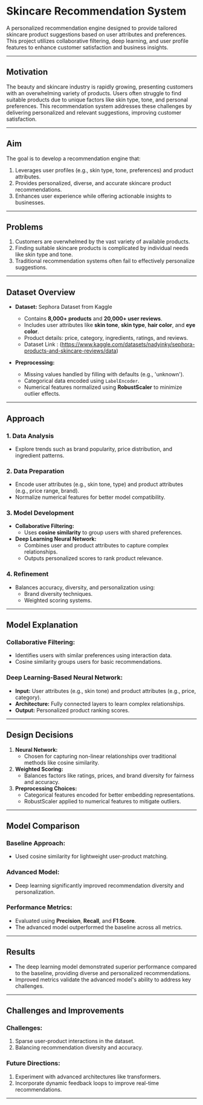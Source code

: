 # Skincare Recommendation System

A personalized recommendation engine designed to provide tailored skincare product suggestions based on user attributes and preferences. 
This project utilizes collaborative filtering, deep learning, and user profile features to enhance customer satisfaction and business insights.

---

## **Motivation**
The beauty and skincare industry is rapidly growing, presenting customers with an overwhelming variety of products. Users often struggle to find suitable products due to unique factors like skin type, tone, and personal preferences. This recommendation system addresses these challenges by delivering personalized and relevant suggestions, improving customer satisfaction.

---

## **Aim**
The goal is to develop a recommendation engine that:
1. Leverages user profiles (e.g., skin type, tone, preferences) and product attributes.
2. Provides personalized, diverse, and accurate skincare product recommendations.
3. Enhances user experience while offering actionable insights to businesses.

---

## **Problems**
1. Customers are overwhelmed by the vast variety of available products.
2. Finding suitable skincare products is complicated by individual needs like skin type and tone.
3. Traditional recommendation systems often fail to effectively personalize suggestions.

---

## **Dataset Overview**
- **Dataset:** Sephora Dataset from Kaggle
  - Contains **8,000+ products** and **20,000+ user reviews**.
  - Includes user attributes like **skin tone**, **skin type**, **hair color**, and **eye color**.
  - Product details: price, category, ingredients, ratings, and reviews.
  - Dataset Link : (https://www.kaggle.com/datasets/nadyinky/sephora-products-and-skincare-reviews/data)

- **Preprocessing:**
  - Missing values handled by filling with defaults (e.g., 'unknown').
  - Categorical data encoded using `LabelEncoder`.
  - Numerical features normalized using **RobustScaler** to minimize outlier effects.

---

## **Approach**
### **1. Data Analysis**
- Explore trends such as brand popularity, price distribution, and ingredient patterns.

### **2. Data Preparation**
- Encode user attributes (e.g., skin tone, type) and product attributes (e.g., price range, brand).
- Normalize numerical features for better model compatibility.

### **3. Model Development**
- **Collaborative Filtering:**
  - Uses **cosine similarity** to group users with shared preferences.
- **Deep Learning Neural Network:**
  - Combines user and product attributes to capture complex relationships.
  - Outputs personalized scores to rank product relevance.

### **4. Refinement**
- Balances accuracy, diversity, and personalization using:
  - Brand diversity techniques.
  - Weighted scoring systems.

---

## **Model Explanation**
### **Collaborative Filtering:**
- Identifies users with similar preferences using interaction data.
- Cosine similarity groups users for basic recommendations.

### **Deep Learning-Based Neural Network:**
- **Input:** User attributes (e.g., skin tone) and product attributes (e.g., price, category).
- **Architecture:** Fully connected layers to learn complex relationships.
- **Output:** Personalized product ranking scores.

---

## **Design Decisions**
1. **Neural Network:**
   - Chosen for capturing non-linear relationships over traditional methods like cosine similarity.
2. **Weighted Scoring:**
   - Balances factors like ratings, prices, and brand diversity for fairness and accuracy.
3. **Preprocessing Choices:**
   - Categorical features encoded for better embedding representations.
   - RobustScaler applied to numerical features to mitigate outliers.

---

## **Model Comparison**
### **Baseline Approach:**
- Used cosine similarity for lightweight user-product matching.

### **Advanced Model:**
- Deep learning significantly improved recommendation diversity and personalization.

### **Performance Metrics:**
- Evaluated using **Precision**, **Recall**, and **F1 Score**.
- The advanced model outperformed the baseline across all metrics.

---

## **Results**
- The deep learning model demonstrated superior performance compared to the baseline, providing diverse and personalized recommendations.
- Improved metrics validate the advanced model's ability to address key challenges.

---

## **Challenges and Improvements**
### **Challenges:**
1. Sparse user-product interactions in the dataset.
2. Balancing recommendation diversity and accuracy.

### **Future Directions:**
1. Experiment with advanced architectures like transformers.
2. Incorporate dynamic feedback loops to improve real-time recommendations.

---
